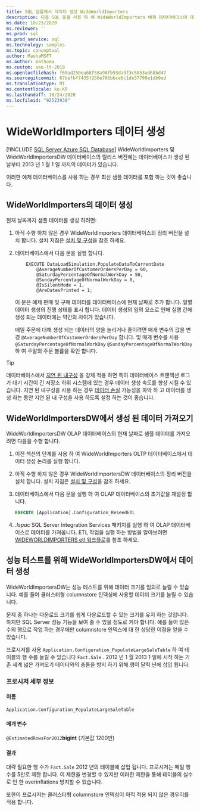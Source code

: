 ```yaml
---
title: SQL 샘플에서 데이터 생성 WideWorldImporters
description: 다음 SQL 문을 사용 하 여 WideWorldImporters 예제 데이터베이스에 대 한 현재 날짜로 샘플 데이터를 생성 하 고 가져옵니다.
ms.date: 10/23/2020
ms.reviewer: ''
ms.prod: sql
ms.prod_service: sql
ms.technology: samples
ms.topic: conceptual
author: MashaMSFT
ms.author: mathoma
ms.custom: seo-lt-2019
ms.openlocfilehash: f60ad250ea68f58a98fb93da9f3c5853ad68bd47
ms.sourcegitcommit: 67befbf7435f256e766bbce6c1de57799e1db9ad
ms.translationtype: MT
ms.contentlocale: ko-KR
ms.lasthandoff: 10/24/2020
ms.locfileid: "92523938"
---
```

# <a name="wideworldimporters-data-generation"></a>WideWorldImporters 데이터 생성
[!INCLUDE [SQL Server Azure SQL Database](../includes/applies-to-version/sql-asdb.md)]
WideWorldImporters 및 WideWorldImportersDW 데이터베이스의 릴리스 버전에는 데이터베이스가 생성 된 날부터 2013 년 1 월 1 일 까지의 데이터가 있습니다.

이러한 예제 데이터베이스를 사용 하는 경우 최신 샘플 데이터를 포함 하는 것이 좋습니다.

## <a name="data-generation-in-wideworldimporters"></a>WideWorldImporters의 데이터 생성

현재 날짜까지 샘플 데이터를 생성 하려면:

1. 아직 수행 하지 않은 경우 WideWorldImporters 데이터베이스의 정리 버전을 설치 합니다. 설치 지침은 [설치 및 구성](wide-world-importers-oltp-install-configure.md)을 참조 하세요.
2. 데이터베이스에서 다음 문을 실행 합니다.

    ```
        EXECUTE DataLoadSimulation.PopulateDataToCurrentDate
            @AverageNumberOfCustomerOrdersPerDay = 60,
            @SaturdayPercentageOfNormalWorkDay = 50,
            @SundayPercentageOfNormalWorkDay = 0,
            @IsSilentMode = 1,
            @AreDatesPrinted = 1;
    ```

    이 문은 예제 판매 및 구매 데이터를 데이터베이스에 현재 날짜로 추가 합니다. 일별 데이터 생성의 진행 상태를 표시 합니다. 데이터 생성의 임의 요소로 인해 실행 간에 생성 되는 데이터에는 약간의 차이가 있습니다.

    매일 주문에 대해 생성 되는 데이터의 양을 늘리거나 줄이려면 매개 변수의 값을 변경 `@AverageNumberOfCustomerOrdersPerDay` 합니다. 및 매개 변수를 사용 `@SaturdayPercentageOfNormalWorkDay` `@SundayPercentageOfNormalWorkDay` 하 여 주말의 주문 볼륨을 확인 합니다.

> [!TIP]
> 데이터베이스에서 [지연 된 내구성](../relational-databases/logs/control-transaction-durability.md) 을 강제 적용 하면 특히 데이터베이스 트랜잭션 로그가 대기 시간이 긴 저장소 하위 시스템에 있는 경우 데이터 생성 속도를 향상 시킬 수 있습니다. 지연 된 내구성을 사용 하는 경우 [데이터 손실](../relational-databases/logs/control-transaction-durability.md#bkmk_DataLoss) 가능성을 파악 하 고 데이터를 생성 하는 동안 지연 된 내 구성을 사용 하도록 설정 하는 것이 좋습니다.

## <a name="import-generated-data-in-wideworldimportersdw"></a>WideWorldImportersDW에서 생성 된 데이터 가져오기

WideWorldImportersDW OLAP 데이터베이스의 현재 날짜로 샘플 데이터를 가져오려면 다음을 수행 합니다.

1. 이전 섹션의 단계를 사용 하 여 WideWorldImporters OLTP 데이터베이스에서 데이터 생성 논리를 실행 합니다.
2. 아직 수행 하지 않은 경우 WideWorldImportersDW 데이터베이스의 정리 버전을 설치 합니다. 설치 지침은 [설치 및 구성](wide-world-importers-oltp-install-configure.md)을 참조 하세요.
3. 데이터베이스에서 다음 문을 실행 하 여 OLAP 데이터베이스의 초기값을 재설정 합니다.

    ```sql
    EXECUTE [Application].Configuration_ReseedETL
    ```

4. *.Ispac* SQL Server Integration Services 패키지를 실행 하 여 OLAP 데이터베이스로 데이터를 가져옵니다. ETL 작업을 실행 하는 방법을 알아보려면 [WIDEWORLDIMPORTERS etl 워크플로](wide-world-importers-perform-etl.md)를 참조 하세요.

## <a name="generate-data-in-wideworldimportersdw-for-performance-testing"></a>성능 테스트를 위해 WideWorldImportersDW에서 데이터 생성

WideWorldImportersDW는 성능 테스트를 위해 데이터 크기를 임의로 늘릴 수 있습니다. 예를 들어 클러스터형 columnstore 인덱싱에 사용할 데이터 크기를 늘릴 수 있습니다.

문제 중 하나는 다운로드 크기를 쉽게 다운로드할 수 있는 크기를 유지 하는 것입니다. 하지만 SQL Server 성능 기능을 보여 줄 수 있을 정도로 커야 합니다. 예를 들어 많은 수의 행으로 작업 하는 경우에만 columnstore 인덱스에 대 한 상당한 이점을 얻을 수 있습니다. 

프로시저를 사용 `Application.Configuration_PopulateLargeSaleTable` 하 여 테이블의 행 수를 늘릴 수 있습니다 `Fact.Sale` . 2012 년 1 월 2013 1 일에 시작 하는 기존 세계 넓은 가져오기 데이터와의 충돌을 방지 하기 위해 행이 달력 년에 삽입 됩니다.

### <a name="procedure-details"></a>프로시저 세부 정보

#### <a name="name"></a>이름

`Application.Configuration_PopulateLargeSaleTable`

#### <a name="parameters"></a>매개 변수

`@EstimatedRowsFor2012`**bigint** (기본값 1200만)

#### <a name="result"></a>결과

대략 필요한 행 수가 `Fact.Sale` 2012 년의 테이블에 삽입 됩니다. 프로시저는 매일 행 수를 5만로 제한 합니다. 이 제한을 변경할 수 있지만 이러한 제한을 통해 테이블의 실수로 인 한 overinflations 방지할 수 있습니다.

또한이 프로시저는 클러스터형 columnstore 인덱싱이 아직 적용 되지 않은 경우이를 적용 합니다.
